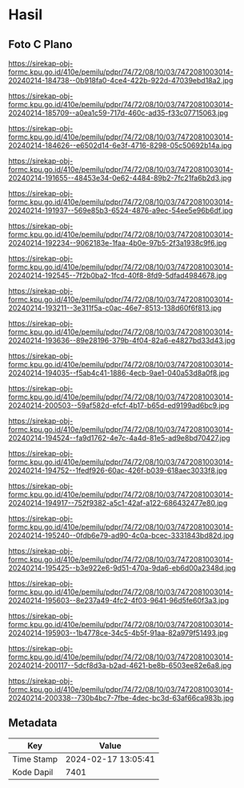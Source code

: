 # Hasil

## Foto C Plano

https://sirekap-obj-formc.kpu.go.id/410e/pemilu/pdpr/74/72/08/10/03/7472081003014-20240214-184738--0b918fa0-4ce4-422b-922d-47039ebd18a2.jpg

https://sirekap-obj-formc.kpu.go.id/410e/pemilu/pdpr/74/72/08/10/03/7472081003014-20240214-185709--a0ea1c59-717d-460c-ad35-f33c07715063.jpg

https://sirekap-obj-formc.kpu.go.id/410e/pemilu/pdpr/74/72/08/10/03/7472081003014-20240214-184626--e6502d14-6e3f-4716-8298-05c50692b14a.jpg

https://sirekap-obj-formc.kpu.go.id/410e/pemilu/pdpr/74/72/08/10/03/7472081003014-20240214-191655--48453e34-0e62-4484-89b2-7fc21fa6b2d3.jpg

https://sirekap-obj-formc.kpu.go.id/410e/pemilu/pdpr/74/72/08/10/03/7472081003014-20240214-191937--569e85b3-6524-4876-a9ec-54ee5e96b6df.jpg

https://sirekap-obj-formc.kpu.go.id/410e/pemilu/pdpr/74/72/08/10/03/7472081003014-20240214-192234--9062183e-1faa-4b0e-97b5-2f3a1938c9f6.jpg

https://sirekap-obj-formc.kpu.go.id/410e/pemilu/pdpr/74/72/08/10/03/7472081003014-20240214-192545--7f2b0ba2-1fcd-40f8-8fd9-5dfad4984678.jpg

https://sirekap-obj-formc.kpu.go.id/410e/pemilu/pdpr/74/72/08/10/03/7472081003014-20240214-193211--3e311f5a-c0ac-46e7-8513-138d60f6f813.jpg

https://sirekap-obj-formc.kpu.go.id/410e/pemilu/pdpr/74/72/08/10/03/7472081003014-20240214-193636--89e28196-379b-4f04-82a6-e4827bd33d43.jpg

https://sirekap-obj-formc.kpu.go.id/410e/pemilu/pdpr/74/72/08/10/03/7472081003014-20240214-194035--f5ab4c41-1886-4ecb-9ae1-040a53d8a0f8.jpg

https://sirekap-obj-formc.kpu.go.id/410e/pemilu/pdpr/74/72/08/10/03/7472081003014-20240214-200503--59af582d-efcf-4b17-b65d-ed9199ad6bc9.jpg

https://sirekap-obj-formc.kpu.go.id/410e/pemilu/pdpr/74/72/08/10/03/7472081003014-20240214-194524--fa9d1762-4e7c-4a4d-81e5-ad9e8bd70427.jpg

https://sirekap-obj-formc.kpu.go.id/410e/pemilu/pdpr/74/72/08/10/03/7472081003014-20240214-194752--1fedf926-60ac-426f-b039-618aec3033f8.jpg

https://sirekap-obj-formc.kpu.go.id/410e/pemilu/pdpr/74/72/08/10/03/7472081003014-20240214-194917--752f9382-a5c1-42af-a122-686432477e80.jpg

https://sirekap-obj-formc.kpu.go.id/410e/pemilu/pdpr/74/72/08/10/03/7472081003014-20240214-195240--0fdb6e79-ad90-4c0a-bcec-3331843bd82d.jpg

https://sirekap-obj-formc.kpu.go.id/410e/pemilu/pdpr/74/72/08/10/03/7472081003014-20240214-195425--b3e922e6-9d51-470a-9da6-eb6d00a2348d.jpg

https://sirekap-obj-formc.kpu.go.id/410e/pemilu/pdpr/74/72/08/10/03/7472081003014-20240214-195603--8e237a49-4fc2-4f03-9641-96d5fe60f3a3.jpg

https://sirekap-obj-formc.kpu.go.id/410e/pemilu/pdpr/74/72/08/10/03/7472081003014-20240214-195903--1b4778ce-34c5-4b5f-91aa-82a979f51493.jpg

https://sirekap-obj-formc.kpu.go.id/410e/pemilu/pdpr/74/72/08/10/03/7472081003014-20240214-200117--5dcf8d3a-b2ad-4621-be8b-6503ee82e6a8.jpg

https://sirekap-obj-formc.kpu.go.id/410e/pemilu/pdpr/74/72/08/10/03/7472081003014-20240214-200338--730b4bc7-7fbe-4dec-bc3d-63af66ca983b.jpg


## Metadata

| Key        | Value               |
| ---------- | ------------------- |
| Time Stamp | 2024-02-17 13:05:41 |
| Kode Dapil | 7401                |



